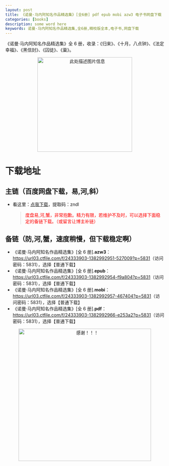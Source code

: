 ```yaml
---
layout: post
title: 《诺曼·马内阿知名作品精选集》[全6册] pdf epub mobi azw3 电子书网盘下载
categories: [books]
description: some word here
keywords: 诺曼·马内阿知名作品精选集,全6册,精校版全本,电子书,网盘下载
---
```


《诺曼·马内阿知名作品精选集》全 6 册，收录：《归来》、《十月，八点钟》、《法定幸福》、《黑信封》、《囚徒》、《巢》。

<div align="center"><img src="https://qweree.cn/wp-content/uploads/2024/10/nuo-man-ma-nei-a-zuo-pin-tuya.jpg" alt="此处描述图片信息" width="300px" height="auto"></div>

# 下载地址

## 主链（百度网盘下载，易,河,斜）

- 看这里：[点我下载](https://pan.baidu.com/s/1iMXUbSbtZQZjDcqDmnWUyw?pwd=zndl)，提取码：zndl

  > <p style="color:red" >度盘易,河,蟹，非常抱歉。精力有限，若维护不及时，可以选择下面稳定的备链下载。（或留言让博主补链）</p>

## 备链（防,河,蟹，速度稍慢，但下载稳定啊）

- 《诺曼·马内阿知名作品精选集》[全 6 册].**azw3**：<https://url03.ctfile.com/f/24333903-1382992951-527009?p=5831>（访问密码：5831），选择【普通下载】
- 《诺曼·马内阿知名作品精选集》[全 6 册].**epub**：<https://url03.ctfile.com/f/24333903-1382992954-f9a804?p=5831>（访问密码：5831），选择【普通下载】
- 《诺曼·马内阿知名作品精选集》[全 6 册].**mobi**：<https://url03.ctfile.com/f/24333903-1382992957-467404?p=5831>（访问密码：5831），选择【普通下载】
- 《诺曼·马内阿知名作品精选集》[全 6 册].**pdf**：<https://url03.ctfile.com/f/24333903-1382992966-e253a2?p=5831>（访问密码：5831），选择【普通下载】

<div align="center"><img src="https://pic.imgdb.cn/item/6707df6bd29ded1a8ce37031.gif" alt="感谢！！！" width="420px" height="auto"/></div>
